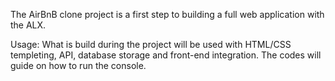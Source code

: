 The AirBnB clone project is a first step to building a full web application with the ALX.

Usage: What is build during the project will be used with HTML/CSS templeting, API, database storage and front-end integration.
The codes will guide on how to run the console.

